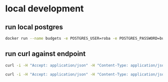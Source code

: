 # local development
## run local postgres
```bash
docker run --name budgets -e POSTGRES_USER=roba -e POSTGRES_PASSWORD=budgets -e POSTGRES_DB=roba_budgets -p 5432:5432 -d postgres:16-alpine
```

## run curl against endpoint
```bash
curl -i -H "Accept: application/json" -H "Content-Type: application/json" -X GET http://localhost:8080/api/v1/income
```
```bash
curl -i -H "Accept: application/json" -H "Content-Type: application/json" -X POST -d '{"title":"test income 1","amountInCents":123,"dueDate":"2024-08-07T07:55:34Z"}' http://localhost:8080/api/v1/income
```
